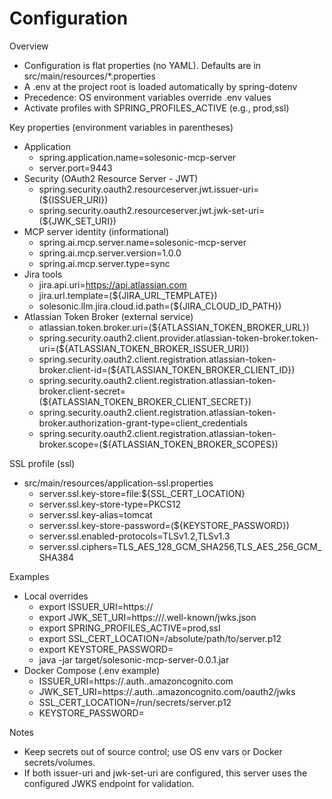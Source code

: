 # Configuration

Overview
- Configuration is flat properties (no YAML). Defaults are in src/main/resources/*.properties
- A .env at the project root is loaded automatically by spring-dotenv
- Precedence: OS environment variables override .env values
- Activate profiles with SPRING_PROFILES_ACTIVE (e.g., prod,ssl)

Key properties (environment variables in parentheses)
- Application
  - spring.application.name=solesonic-mcp-server
  - server.port=9443
- Security (OAuth2 Resource Server - JWT)
  - spring.security.oauth2.resourceserver.jwt.issuer-uri=(${ISSUER_URI})
  - spring.security.oauth2.resourceserver.jwt.jwk-set-uri=(${JWK_SET_URI})
- MCP server identity (informational)
  - spring.ai.mcp.server.name=solesonic-mcp-server
  - spring.ai.mcp.server.version=1.0.0
  - spring.ai.mcp.server.type=sync
- Jira tools
  - jira.api.uri=https://api.atlassian.com
  - jira.url.template=(${JIRA_URL_TEMPLATE})
  - solesonic.llm.jira.cloud.id.path=(${JIRA_CLOUD_ID_PATH})
- Atlassian Token Broker (external service)
  - atlassian.token.broker.uri=(${ATLASSIAN_TOKEN_BROKER_URL})
  - spring.security.oauth2.client.provider.atlassian-token-broker.token-uri=(${ATLASSIAN_TOKEN_BROKER_ISSUER_URI})
  - spring.security.oauth2.client.registration.atlassian-token-broker.client-id=(${ATLASSIAN_TOKEN_BROKER_CLIENT_ID})
  - spring.security.oauth2.client.registration.atlassian-token-broker.client-secret=(${ATLASSIAN_TOKEN_BROKER_CLIENT_SECRET})
  - spring.security.oauth2.client.registration.atlassian-token-broker.authorization-grant-type=client_credentials
  - spring.security.oauth2.client.registration.atlassian-token-broker.scope=(${ATLASSIAN_TOKEN_BROKER_SCOPES})

SSL profile (ssl)
- src/main/resources/application-ssl.properties
  - server.ssl.key-store=file:${SSL_CERT_LOCATION}
  - server.ssl.key-store-type=PKCS12
  - server.ssl.key-alias=tomcat
  - server.ssl.key-store-password=(${KEYSTORE_PASSWORD})
  - server.ssl.enabled-protocols=TLSv1.2,TLSv1.3
  - server.ssl.ciphers=TLS_AES_128_GCM_SHA256,TLS_AES_256_GCM_SHA384

Examples
- Local overrides
  - export ISSUER_URI=https://<your-issuer>
  - export JWK_SET_URI=https://<your-domain>/.well-known/jwks.json
  - export SPRING_PROFILES_ACTIVE=prod,ssl
  - export SSL_CERT_LOCATION=/absolute/path/to/server.p12
  - export KEYSTORE_PASSWORD=<change-me>
  - java -jar target/solesonic-mcp-server-0.0.1.jar
- Docker Compose (.env example)
  - ISSUER_URI=https://<your-domain>.auth.<region>.amazoncognito.com
  - JWK_SET_URI=https://<your-domain>.auth.<region>.amazoncognito.com/oauth2/jwks
  - SSL_CERT_LOCATION=/run/secrets/server.p12
  - KEYSTORE_PASSWORD=<change-me>

Notes
- Keep secrets out of source control; use OS env vars or Docker secrets/volumes.
- If both issuer-uri and jwk-set-uri are configured, this server uses the configured JWKS endpoint for validation.
